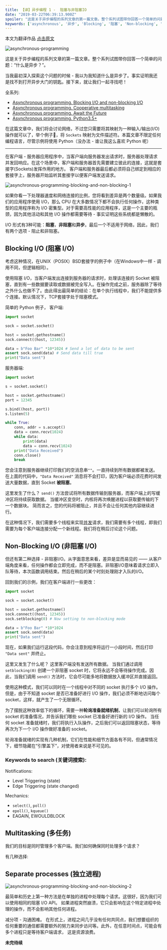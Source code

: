 ```yaml
---
title: 【译】异步编程 1 -  阻塞与非阻塞IO
date: "2019-03-22T06:39:13.900Z"
spoiler: "这是关于异步编程的系列文章的第一篇文章。整个系列试图带你回答一个简单的问题：“什么是异步？”。"
keywords: ['asynchronous', '异步', 'Blocking', '阻塞', 'Non-blocking', '非阻塞']
---
```


本文为翻译作品 [点击原文](https://luminousmen.com/post/asynchronous-programming-blocking-and-non-blocking)

![asynchronous-programming](./asynchronous-programming.jpg)

这是关于异步编程的系列文章的第一篇文章。整个系列试图带你回答一个简单的问题：“什么是异步？”。

当我最初深入探索这个问题的时候 - 我以为我知道什么是异步了。事实证明我还是找不到打开异步大门的钥匙。接下来，就让我们一起寻找吧！

全系列: 
* [Asynchronous programming. Blocking I/O and non-blocking I/O](https://luminousmen.com/post/asynchronous-programming-blocking-and-non-blocking)
* [Asynchronous programming. Cooperative multitasking](https://luminousmen.com/post/asynchronous-programming-cooperative-multitasking)
* [Asynchronous programming. Await the Future](https://luminousmen.com/post/asynchronous-programming-await-the-future)
* [Asynchronous programming. Python3.5+](https://luminousmen.com/post/asynchronous-programming-python3.5)

在这篇文章中，我们将会讨论网络，不过您只需要将其映射为一种输入/输出(I/O)操作就可以了，举个例子🌰，将 ```Sockets``` 映射为文件描述符。本篇文章不限定任何编程语言，尽管示例将使用 Python（没办法 - 谁让我这么喜欢 Python 呢）
- - -

在客户端 - 服务器应用程序中，当客户端向服务器发出请求时，服务器处理请求并发回响应。在这个场景中，客户端和服务器首先需要建立彼此的连接，这就是套接字(Sockets)发挥作用的地方。
客户端和服务器最后都必须将自己绑定到相应的套接字上，服务器开始监听其套接字以便客户端发送请求。

![asynchronous-programming-blocking-and-non-blocking-1](./asynchronous-programming-blocking-and-non-blocking-1.jpg)

如果你看一下处理器速度和网络连接的比例，您将看到差异是两个数量级。如果我们的应用程序使用 I/O，那么 CPU 在大多数情况下都不会执行任何操作，这种类型的应用程序称为 I/O 密集型。对于需要高性能的应用程序，这是一个主要的瓶颈，因为其他活动和其他 I/O 操作都需要等待 - 事实证明这些系统都是懒散的。

I/O 形式有3种可能：**阻塞**，**非阻塞**和**异步**。最后一个不适用于网络，因此，我们有两个选项 - 阻止和非阻塞。

## Blocking I/O (阻塞 I/O) ##

考虑这种情况，在UNIX（POSIX）BSD套接字的例子中（在Windows中一样 - 调用不同，但逻辑相同）。

使用阻塞 I/O，当客户端发出连接到服务器的请求时，处理该连接的 Socket 被阻塞，直到有一些数据要读取或数据被完全写入。在操作完成之前，服务器除了等待之外什么也做不了。由此得出最简单的结论：在单个执行线程中，我们不能提供多个连接。默认情况下，TCP套接字处于阻塞模式。

简单的 Python 例子， 客户端: 
```python
import socket

sock = socket.socket()

host = socket.gethostname()
sock.connect((host, 12345))

data = b"Foo Bar" *10*1024 # Send a lot of data to be sent
assert sock.send(data) # Send data till true
print("Data sent")
```

服务器端:
```python
import socket

s = socket.socket()

host = socket.gethostname()
port = 12345

s.bind((host, port))
s.listen(5)

while True:
	conn, addr = s.accept()
	data = conn.recv(1024)	
	while data:
		print(data)
		data = conn.recv(1024)
	print("Data Received")
	conn.close()
	break
```
您会注意到服务器继续打印我们的空消息串`""`。一直持续到所有数据都被发送。在上面的代码中，`"Data Received"` 消息将不会打印，因为客户端必须花费时间发送大量数据，直到 Socket **被阻塞**。

这里发生了什么？ `send()` 方法尝试将所有数据传输到服务器，而客户端上的写缓冲区将持续获取数据。 当缓冲区变空时，内核将再次唤醒进程以获取要传输的下一个数据块。 简而言之，您的代码将被阻止，并且不会让任何其他内容继续进行。

在这种情况下，我们需要多个线程来实现[并发](https://luminousmen.com/post/concurrency-and-parallelism-are-different)请求，我们需要有多个线程，即我们需要为每个客户端连接分配一个新线程。我们将在稍后讨论这个问题。

## Non-Blocking I/O (非阻塞 I/O) ##

但还有第二种选择 - 非阻塞I/O。从字面意思来看，差异是显而易见的 —— 从客户端角度来看，任何操作都会立即完成，而不是阻塞。非阻塞I/O意味着请求立即入队等待，本次函数调用结束。然后在稍后的某个时刻处理刚才入队的I/O。

回到我们的示例，我们在客户端进行一些更改：
```python
import socket

sock = socket.socket()

host = socket.gethostname()
sock.connect((host, 12345))
sock.setblocking(0) # Now setting to non-blocking mode

data = b"Foo Bar" *10*1024
assert sock.send(data)
print("Data sent")
```
现在，如果我们运行这段代码，你会注意到程序将运行一小段时间，然后打印 `"Data sent"` 并终止。

这里又发生了什么呢？ 这里客户端没有发送所有数据。 当我们通过调用 `setblocking(0)` 创建一个非阻塞 socket 时，它将永远不会等待操作完成。因此，当我们调用 `send()` 方法时，它会尽可能多地将数据放入缓冲区并直接返回。

使用这种模式，我们可以同时在一个线程中对不同的 socket 执行多个 I/O 操作。但是，由于不知道 socket 是否已准备好进行 I/O 操作，我们必须不断地访问每个 socket，这样，就产生了一个无限循环。

为了摆脱这种效率低下的循环，需要一种**轮询准备就绪机制**，让我们可以轮询所有 socket 的准备情况，并告诉我们哪些 socket 已准备好进行新的 I/O 操作。 当任何 socket 准备就绪时，我们将执行入队操作，之后我们可以返回阻塞状态，等待再次为下一个 I/O 操作做好准备的 socket。

轮询准备就绪的实现有几种机制，它们在性能和细节方面各有不同，但通常情况下，细节隐藏在“引擎盖下”，对使用者来说是不可见的。

### Keywords to search (关键词搜索): ###

Notifications:

* Level Triggering (state)
* Edge Triggering (state changed)

Mechanics:

* `select()`, `poll()`
* `epoll()`, `kqueue()`
* EAGAIN, EWOULDBLOCK

## Multitasking (多任务) ##

我们的目标是同时管理多个客户端。我们如何确保同时处理多个请求？

有几种选择:

## Separate processes (独立进程) ##

![asynchronous-programming-blocking-and-non-blocking-2](./asynchronous-programming-blocking-and-non-blocking-2.jpg)

最简单和历史上第一种方法是在单独的进程中处理每个请求。这很好，因为我们可以使用相同的阻塞 I/O API。 如果进程突然崩溃，它只会影响在这个特定进程中处理的操作，而不会影响其他任何进程。

减分项 - 沟通困难。 在形式上，进程之间几乎没有任何共同点，我们想要组织的任何重要的通信都需要额外的努力来同步访问等。此外，在任意时间点，可能会有多个进程只是等待客户端请求， 这是资源浪费。

****未完待续****